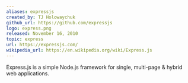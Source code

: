 ```yaml
---
aliases: expressjs
created_by: TJ Holowaychuk
github_url: https://github.com/expressjs
logo: express.png
released: November 16, 2010
topic: express
url: https://expressjs.com/
wikipedia_url: https://en.wikipedia.org/wiki/Express.js
---
```

Express.js is a simple Node.js framework for single, multi-page & hybrid web applications.